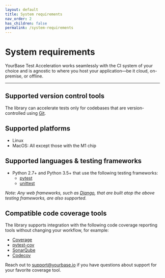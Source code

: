 ```yaml
---
layout: default
title: System requirements
nav_order: 2
has_children: false
permalink: /system-requirements
---
```


# System requirements

YourBase Test Acceleration works seamlessly with the CI system of your choice and is agnostic to where you host your application—be it cloud, on-premise, or offline.

---

## Supported version control tools
The library can accelerate tests only for codebases that are version-controlled using [Git](https://git-scm.com/). 

## Supported platforms
- Linux
- MacOS: All except those with the M1 chip

## Supported languages & testing frameworks
- Python 2.7+ and Python 3.5+ that use the following testing frameworks:
  - [pytest](https://docs.pytest.org/en/6.2.x/)
  - [unittest](https://docs.python.org/3/library/unittest.html)

_Note: Any web frameworks, such as [Django](https://www.djangoproject.com/), that are built atop the above testing frameworks, are also supported._

## Compatible code coverage tools
The library supports integration with the following code coverage reporting tools without changing your workflow, for example:
- [Coverage](https://coverage.readthedocs.io/en/coverage-5.5/)
- [pytest-cov](https://pypi.org/project/pytest-cov/)
- [SonarQube](https://www.sonarqube.org/)
- [Codecov](https://about.codecov.io/)

Reach out to support@yourbase.io if you have questions about support for your favorite coverage tool.